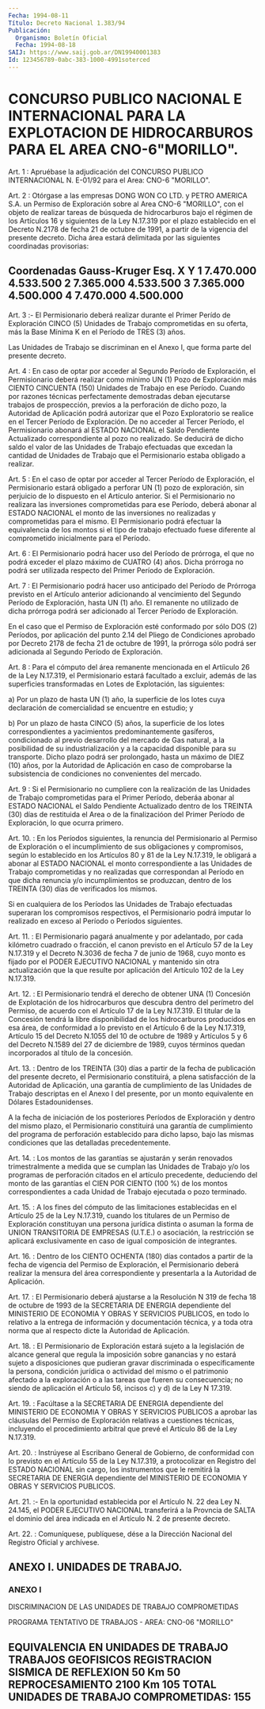 ```yaml
---
Fecha: 1994-08-11
Título: Decreto Nacional 1.383/94
Publicación:
  Organismo: Boletín Oficial
  Fecha: 1994-08-18
SAIJ: https://www.saij.gob.ar/DN19940001383
Id: 123456789-0abc-383-1000-4991soterced
---
```

# CONCURSO PUBLICO NACIONAL E INTERNACIONAL PARA LA EXPLOTACION DE HIDROCARBUROS PARA EL AREA CNO-6"MORILLO".

<a id="1"></a>
Art.  1  :  Apruébase  la  adjudicación  del  CONCURSO PUBLICO INTERNACIONAL N. E-01/92 para el Area: CNO-6 "MORILLO".

<a id="2"></a>
Art.  2  :  Otórgase  a  las empresas DONG WON CO LTD. y PETRO AMERICA  S.A.  un  Permiso  de  Exploración  sobre  al  Area  CNO-6 "MORILLO",  con  el  objeto  de  realizar  tareas  de  búsqueda  de hidrocarburos bajo el régimen de los  Artículos  16 y siguientes de la  Ley N.17.319 por el plazo establecido en el Decreto  N.2178  de fecha  21  de octubre de 1991, a partir de la vigencia del presente decreto.  Dicha    área    estará  delimitada  por  las  siguientes coordinadas provisorias:

##                  Coordenadas Gauss-Kruger   Esq.                      X                Y    1                   7.470.000        4.533.500    2                   7.365.000        4.533.500    3                   7.365.000        4.500.000    4                   7.470.000          4.500.000

<a id="3"></a>
Art.  3  :- El Permisionario deberá realizar durante el Primer Perído de Exploración  CINCO  (5) Unidades de Trabajo comprometidas en su oferta, más la Base Mínima  K en el Período de TRES (3) años.

Las Unidades de Trabajo se discriminan  en  el  Anexo  I, que forma parte del presente decreto.

<a id="4"></a>
Art.  4  :  En caso de optar por acceder al Segundo Período de Exploración, el Permisionario  deberá  realizar  como mínimo UN (1) Pozo de Exploración más CIENTO CINCUENTA (150) Unidades  de Trabajo en    ese   Período.  Cuando  por  razones  técnicas  perfectamente demostradas  deban ejecutarse trabajos de prospección, previos a la perforación  de  dicho  pozo,  la  Autoridad  de  Aplicación  podrá autorizar que  el Pozo Exploratorio se realice en el Tercer Período de Exploración.  De  no acceder al Tercer Período, el Permisionario abonará  al  ESTADO  NACIONAL    el   Saldo  Pendiente  Actualizado correspondiente al pozo no realizado.  Se  deducirá  de dicho saldo el  valor  de  las  Unidades  de Trabajo efectuadas que excedan  la cantidad  de  Unidades  de  Trabajo  que  el  Permisionario  estaba obligado a realizar.

<a id="5"></a>
Art.  5 : En el caso de optar por acceder al Tercer Período de Exploración,  el  Permisionario  estará  obligado a perforar UN (1) pozo de exploración, sin perjuicio de lo dispuesto  en  el Artículo anterior.    Si  el  Permisionario  no  realizara  las  inversiones comprometidas  para  ese  Período, deberá abonar al ESTADO NACIONAL el monto de las inversiones  no  realizadas y comprometidas para el mismo.  El  Permisionario podrá efectuar  la  equivalencia  de  los montos  si  el   tipo  de  trabajo  efectuado  fuese  diferente  al comprometido inicialmente para el Período.

<a id="6"></a>
Art.  6  :  El  Permisionario  podrá  hacer uso del Período de prórroga,  el que no podrá exceder el plazo máximo  de  CUATRO  (4) años. Dicha  prórroga  no  podrá  ser utilizada respecto del Primer Período de Exploración.

<a id="7"></a>
Art.  7  :  El  Permisionario  podrá  hacer uso anticipado del Período  de Prórroga previsto en el Artículo  anterior  adicionando al vencimiento  del  Segundo  Período  de Exploración, hasta UN (1) año.  El  remanente  no  utilizado  de  dicha  prórroga  podrá  ser adicionado al Tercer Período de Exploración.

En el caso que el Permiso de Exploración  esté conformado por sólo DOS  (2)  Períodos,  por aplicación del punto 2.14  del  Pliego  de Condiciones aprobado por  Decreto  2178  de  fecha 21 de octubre de 1991, la prórroga sólo podrá ser adicionada al  Segundo  Período de Exploración.

<a id="8"></a>
Art.  8  : Para el cómputo del área remanente mencionada en el Artíiculo 26 de  la Ley N.17.319, el Permisionario estará facultado a excluir, además  de  las  superficies  transformadas  en Lotes de Explotación, las siguientes:

a)  Por  un plazo de hasta UN (1) año, la superficie de los  lotes cuya declaración  de  comercialidad se encuentre en estudio; y

b) Por un plazo de hasta  CINCO  (5)  años,  la  superficie de los lotes  correspondientes a yacimientos predominantemente  gasíferos, condicionado  al previo desarrollo del mercado de Gas natural, a la posibilidad de  su  industrialización  y  a la capacidad disponible para  su  transporte.  Dicho plazo podrá ser prolongado,  hasta  un máximo de DIEZ (10) años,  por  la  Autoridad de Aplicación en caso de comprobarse la subsistencia de condiciones  no  convenientes del mercado.

<a id="9"></a>
Art. 9 : Si el Permisionario no cumpliere con la realización de las  Unidades  de  Trabajo  comprometidas  para  el Primer Período, deberáa  abonar  al ESTADO NACIONAL el Saldo Pendiente  Actualizado dentro de los TREINTA  (30)  días  de  restituida  el  Area o de la finalizacióon  del  Primer  Período  de Exploración, lo que  ocurra primero.

<a id="10"></a>
Art.  10.  :  En  los  Períodos  siguientes,  la  renuncia del Permisionario al Permiso de Exploración o el incumplimiento  de sus obligaciones  y  compromisos, según lo establecido en los Artículos 80  y  81 de la Ley  N.17.319,  le  obligará  a  abonar  al  ESTADO NACIONAL  el  monto  correspondiente  a  las  Unidades  de  Trabajo comprometidas  y  no realizadas que correspondan al Período en  que dicha renuncia y/o  incumplimientos  se  produzcan,  dentro  de los TREINTA (30) días de verificados los mismos.

Si   en  cualquiera  de  los  Períodos  las  Unidades  de  Trabajo efectuadas  superaran los compromisos respectivos, el Permisionario podrá  imputar  lo  realizado  en  exceso  al  Período  o  Períodos siguientes.

<a id="11"></a>
Art. 11. : El Permisionario pagará anualmente y por adelantado, por  cada  kilómetro  cuadrado  o fracción, el canon previsto en el Artículo 57 de la Ley N.17.319 y  el  Decreto  N.3036 de fecha 7 de junio  de  1968,  cuyo  monto  es  fijado  por  el PODER  EJECUTIVO NACIONAL y mantenido sin otra actualización que la  que resulte por aplicación del Artículo 102 de la Ley N.17.319.

<a id="12"></a>
Art.  12.  : El Permisionario tendrá el derecho de obtener UNA (1) Concesión de  Explotación  de  los  hidrocarburos  que descubra dentro del perímetro del Permiso, de acuerdo con el Artículo  17 de la  Ley  N.17.319.  El  titular  de  la  Concesión  tendrá la libre disponibilidad  de  los  hidrocarburos producidos en esa  área,  de conformidad a lo previsto  en  el  Artículo  6  de la Ley N.17.319, Artículo  15  del  Decreto  N.1055  del  10 de octubre  de  1989  y Artículos 5 y 6 del Decreto N.1589 del 27  de  diciembre  de  1989, cuyos  términos  quedan  incorporados  al  título  de la concesión.

<a id="13"></a>
Art. 13. : Dentro de los TREINTA (30) días a partir de la fecha de publicación  del presente decreto, el Permisionario constituirá, a plena satisfacción  de  la  Autoridad de Aplicación, una garantía de cumplimiento de las Unidades  de  Trabajo descriptas en el Anexo I del presente, por un monto equivalente en Dólares Estadounidenses.

A  la  fecha  de  iniciación  de  los  posteriores    Períodos  de Exploración  y dentro del mismo plazo, el Permisionario constituirá una  garantía  de    cumplimiento    del  programa  de  perforación establecido para dicho lapso, bajo las  mismas  condiciones que las detalladas precedentemente.

<a id="14"></a>
Art.  14.  :  Los montos de las garantías se ajustarán y serán renovados trimestralmente  a  medida que se cumplan las Unidades de Trabajo y/o los programas de perforación  citados  en  el  artículo precedente,  deduciendo  del  monto  de  las  garantías el CIEN POR CIENTO  (100  %) de los montos correspondientes a  cada  Unidad  de Trabajo ejecutada o pozo terminado.

<a id="15"></a>
Art.  15.  :  A  los  fines  del  cómputo  de las limitaciones establecidas  en  el  Artículo  25 de la Ley N.17.319,  cuando  los titulares  de  un Permiso de Exploración  constituyan  una  persona jurídica distinta  o  asuman  la  forma  de  UNION  TRANSITORIA  DE EMPRESAS    (U.T.E.)  o  asociación,  la  restricción  se  aplicará exclusivamente   en  caso  de  igual  composición  de  integrantes.

<a id="16"></a>
Art.  16. : Dentro de los CIENTO OCHENTA (180) días contados a partir de la  fecha  de  vigencia  del  Permiso  de Exploración, el Permisionario  deberá realizar la mensura del área  correspondiente y presentarla a la Autoridad de Aplicación.

<a id="17"></a>
Art. 17. : El Permisionario deberá ajustarse a la Resolución N 319 de  fecha  18  de  octubre  de 1993 de la SECRETARIA DE ENERGIA dependiente  del  MINISTERIO  DE  ECONOMIA   Y  OBRAS  Y  SERVICIOS PUBLICOS,  en  todo  lo  relativo  a  la entrega de  información  y documentación técnica, y a toda otra norma  que  al  respecto dicte la Autoridad de Aplicación.

<a id="18"></a>
Art.  18. : El Permisionario de Exploración estará sujeto a la legislación  de  alcance  general  que  regula  la imposición sobre ganancias  y no estará sujeto a disposiciones que  pudieran  gravar discriminada  o  específicamente  la  persona, condición jurídica o actividad del mismo o el patrimonio afectado  a  la exploración o a las tareas que fueren su consecuencia; no siendo de  aplicación  el Artículo 56, incisos c) y d) de la Ley N 17.319.

<a id="19"></a>
Art. 19. : Facúltase a la SECRETARIA DE ENERGIA dependiente del MINISTERIO  DE  ECONOMIA Y OBRAS Y SERVICIOS PUBLICOS a aprobar las cláusulas  del  Permiso   de  Exploración  relativas  a  cuestiones técnicas,  incluyendo  el  procedimiento   arbitral  que  prevé  el Artículo 86 de la Ley N.17.319.

<a id="20"></a>
Art.  20.  :  Instrúyese  al Escribano General de Gobierno, de conformidad con lo previsto en el  Artículo  55 de la Ley N.17.319, a  protocolizar  en  Registro del ESTADO NACIONAL  sin  cargo,  los instrumentos que le remitirá  la  SECRETARIA DE ENERGIA dependiente del  MINISTERIO  DE  ECONOMIA  Y  OBRAS    Y   SERVICIOS  PUBLICOS.

<a id="21"></a>
Art. 21. :- En la oportunidad establecida por el Artículo N. 22 dea  Ley  N.  24.145,  el PODER EJECUTIVO NACIONAL transferirá a la Provncia de SALTA el dominio  del área indicada en el Artículo N. 2 de presente decreto.

<a id="22"></a>
Art.  22.  :  Comuníquese,  publíquese,  dése  a  la Dirección Nacional del Registro Oficial y archívese.

## ANEXO I. UNIDADES DE TRABAJO.

### ANEXO I

<a id="1"></a>
DISCRIMINACION  DE  LAS  UNIDADES DE TRABAJO COMPROMETIDAS

PROGRAMA  TENTATIVO  DE  TRABAJOS  -  AREA:  CNO-06  "MORILLO"

##                                     EQUIVALENCIA EN                                  UNIDADES DE TRABAJO TRABAJOS GEOFISICOS REGISTRACION SISMICA DE REFLEXION         50 Km          50 REPROCESAMIENTO            2100 Km         105 TOTAL UNIDADES DE TRABAJO  COMPROMETIDAS:    155